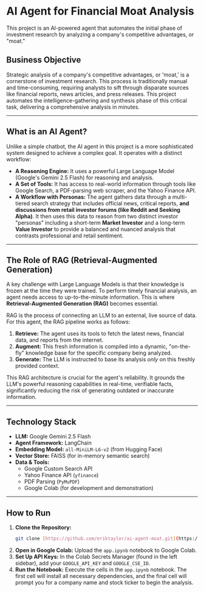 # AI Agent for Financial Moat Analysis

This project is an AI-powered agent that automates the initial phase of investment research by analyzing a company's competitive advantages, or "moat."

## Business Objective

Strategic analysis of a company's competitive advantages, or 'moat,' is a cornerstone of investment research. This process is traditionally manual and time-consuming, requiring analysts to sift through disparate sources like financial reports, news articles, and press releases. This project automates the intelligence-gathering and synthesis phase of this critical task, delivering a comprehensive analysis in minutes.

---

## What is an AI Agent?

Unlike a simple chatbot, the AI agent in this project is a more sophisticated system designed to achieve a complex goal. It operates with a distinct workflow:

* **A Reasoning Engine:** It uses a powerful Large Language Model (Google's Gemini 2.5 Flash) for reasoning and analysis.
* **A Set of Tools:** It has access to real-world information through tools like Google Search, a PDF-parsing web scraper, and the Yahoo Finance API.
* **A Workflow with Personas:** The agent gathers data through a multi-tiered search strategy that includes official news, critical reports, **and discussions from retail investor forums (like Reddit and Seeking Alpha)**. It then uses this data to reason from two distinct investor "personas" including a short-term **Market Investor** and a long-term **Value Investor** to provide a balanced and nuanced analysis that contrasts professional and retail sentiment.

---

## The Role of RAG (Retrieval-Augmented Generation)

A key challenge with Large Language Models is that their knowledge is frozen at the time they were trained. To perform timely financial analysis, an agent needs access to up-to-the-minute information. This is where **Retrieval-Augmented Generation (RAG)** becomes essential.

RAG is the process of connecting an LLM to an external, live source of data. For this agent, the RAG pipeline works as follows:

1.  **Retrieve:** The agent uses its tools to fetch the latest news, financial data, and reports from the internet.
2.  **Augment:** This fresh information is compiled into a dynamic, "on-the-fly" knowledge base for the specific company being analyzed.
3.  **Generate:** The LLM is instructed to base its analysis *only* on this freshly provided context.

This RAG architecture is crucial for the agent's reliability. It grounds the LLM's powerful reasoning capabilities in real-time, verifiable facts, significantly reducing the risk of generating outdated or inaccurate information.

---

## Technology Stack

* **LLM:** Google Gemini 2.5 Flash
* **Agent Framework:** LangChain
* **Embedding Model:** `all-MiniLM-L6-v2` (from Hugging Face)
* **Vector Store:** FAISS (for in-memory semantic search)
* **Data & Tools:**
    * Google Custom Search API
    * Yahoo Finance API (`yfinance`)
    * PDF Parsing (`PyMuPDF`)
    * Google Colab (for development and demonstration)

---

## How to Run

1.  **Clone the Repository:**
    ```bash
    git clone [https://github.com/eriktaylor/ai-agent-moat.git](https://github.com/eriktaylor/ai-agent-moat.git)
    ```
2.  **Open in Google Colab:** Upload the `app.ipynb` notebook to Google Colab.
3.  **Set Up API Keys:** In the Colab Secrets Manager (found in the left sidebar), add your `GOOGLE_API_KEY` and `GOOGLE_CSE_ID`.
4.  **Run the Notebook:** Execute the cells in the `app.ipynb` notebook. The first cell will install all necessary dependencies, and the final cell will prompt you for a company name and stock ticker to begin the analysis.
